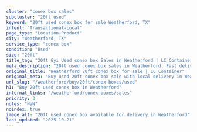 ```yaml
---
cluster: "conex box sales"
subcluster: "20ft used"
keyword: "20ft used conex box for sale Weatherford, TX"
intent: "Transactional-Local"
page_type: "Location-Product"
city: "Weatherford, TX"
service_type: "conex box"
condition: "Used"
size: "20ft"
title_tag: "20ft Gyi Used conex box Sales in Weatherford | LC Container"
meta_description: "20ft used conex box sales in Weatherford. Fast delivery, competitive pricing. Serving conex boxes area. Quote ID: LG0. Call (214) 524-4168 for your free quote today."
original_title: "Weatherford 20ft conex box for sale | LC Container"
original_meta: "Buy used 20ft conex box sale with local delivery in Weatherford, TX. LC Container — local Since 2003. Request a fast quote today."
url_slug: "/weatherford/buy/20ft/conex-boxes/used"
h1: "Buy 20ft used conex box in Weatherford"
internal_links: "/weatherford/conex-boxes/sales"
priority: 3
notes: "NaN"
noindex: true
image_alt: "20ft used conex box available for delivery in Weatherford"
last_updated: "2025-10-21"
---
```


<!-- TODO: Add unique city/inventory copy, images, and internal links here. -->
